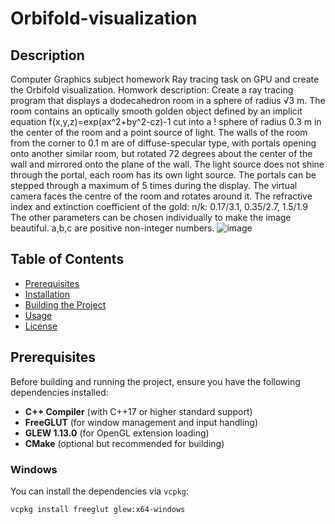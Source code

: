 # Orbifold-visualization

## Description
Computer Graphics subject homework
Ray tracing task on GPU and create the Orbifold visualization.
Homwork description:
Create a ray tracing program that displays a dodecahedron room in a sphere of radius √3 m. The room contains an optically smooth golden object defined by an implicit equation f(x,y,z)=exp(ax^2+by^2-cz)-1 cut into a !
sphere of radius 0.3 m in the center of the room and a point source of light. The walls of the room from the corner to 0.1 m are of diffuse-specular type, with portals opening onto another similar room, but rotated 72 degrees about the center of the wall and mirrored onto the plane of the wall. The light source does not shine through the portal, each room has its own light source. The portals can be stepped through a maximum of 5 times during the display. The virtual camera faces the centre of the room and rotates around it. The refractive index and extinction coefficient of the gold: n/k: 0.17/3.1, 0.35/2.7, 1.5/1.9 The other parameters can be chosen individually to make the image beautiful. a,b,c are positive non-integer numbers.
![image](https://github.com/Haragos99/Orbifold-visualization/assets/78745055/ec001f62-7adc-45ff-9bdb-06a2f570ca52)

## Table of Contents
- [Prerequisites](#prerequisites)
- [Installation](#installation)
- [Building the Project](#building-the-project)
- [Usage](#usage)
- [License](#license)

## Prerequisites

Before building and running the project, ensure you have the following dependencies installed:

- **C++ Compiler** (with C++17 or higher standard support)
- **FreeGLUT** (for window management and input handling)
- **GLEW 1.13.0** (for OpenGL extension loading)
- **CMake** (optional but recommended for building)

### Windows
You can install the dependencies via `vcpkg`:

```bash
vcpkg install freeglut glew:x64-windows
